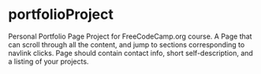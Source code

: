 # portfolioProject
Personal Portfolio Page
Project for FreeCodeCamp.org course.
A Page that can scroll through all the content, and jump to sections corresponding to navlink clicks.
Page should contain contact info, short self-description, and a listing of your projects.
